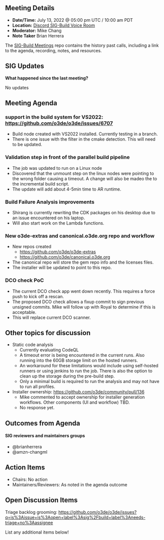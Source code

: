 ## Meeting Details

- **Date/Time:** July 13, 2022 @ 05:00 pm UTC / 10:00 am PDT
- **Location:** [Discord SIG-Build Voice Room](https://discord.gg/wDNAQmatpq)
- **Moderator:** Mike Chang
- **Note Taker** Brian Herrera

The [SIG-Build Meetings](https://github.com/o3de/sig-build/tree/main/meetings) repo contains the history past calls, including a link to the agenda, recording, notes, and resources.

## SIG Updates

**What happened since the last meeting?**

No updates

## Meeting Agenda


### support in the build system for VS2022: https://github.com/o3de/o3de/issues/6707
- Build node created with VS2022 installed. Currently testing in a branch.
- There is one issue with the filter in the cmake detection. This will need to be updated. 


### Validation step in front of the parallel build pipeline
- The job was updated to run on a Linux node
- Discovered that the unmount step on the linux nodes were pointing to the wrong folder causing a timeout. A change will also be madeo the to the incremental build script.
- The update will add about 4-5min time to AR runtime.


### Build Failure Analysis improvements
- Shirang is currently rewriting the CDK packages on his desktop due to an issue encountered on his laptop. 
- Will also start work on the Lambda functions. 


###  New o3de-extras and canonical.o3de.org repo and workflow
- New repos created
  - https://github.com/o3de/o3de-extras
  - https://github.com/o3de/canonical.o3de.org
- The canonical repo will store the gem repo info and the licenses files.
- The installer will be updated to point to this repo.


### DCO check PoC
- The current DCO check app went down recently. This requires a force push to kick off a rescan.
- The proposed DCO check allows a fixup commit to sign previous unsigned commits. Mike will follow up with Royal to determine if this is acceptable.
- This will replace current DCO scanner.


## Other topics for discussion

- Static code analysis
  - Currently evaluating CodeQL
  - A timeout error is being encountered in the current runs. Also running into the 60GB storage limit on the hosted runners. 
  - An workaround for these limitations would include using self-hosted runners or using jenkins to run the job. There is also the option to clean up the storage during the pre-build step.
  - Only a minimal build is required to run the analysis and may not have to run all profiles.
- Installer ownership: https://github.com/o3de/community/pull/136
  - Mike commented to accept ownership for installer generation workflows. Other components (UI and workflow) TBD.
  - No response yet.

## Outcomes from Agenda



#### SIG reviewers and maintainers groups
- @brianherrera 
- @amzn-changml 

## Action Items

- Chairs: No action
- Maintainers/Reviewers: As noted in the agenda outcome

## Open Discussion Items

Triage backlog grooming: https://github.com/o3de/o3de/issues?q=is%3Aissue+is%3Aopen+label%3Asig%2Fbuild+label%3Aneeds-triage+no%3Aassignee

List any additional items below!
